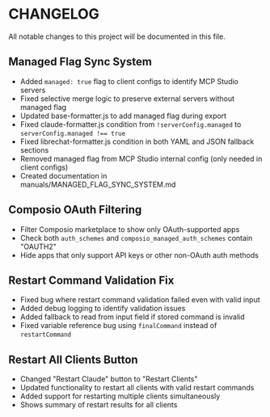 # CHANGELOG

All notable changes to this project will be documented in this file.

## Managed Flag Sync System
- Added `managed: true` flag to client configs to identify MCP Studio servers
- Fixed selective merge logic to preserve external servers without managed flag
- Updated base-formatter.js to add managed flag during export
- Fixed claude-formatter.js condition from `!serverConfig.managed` to `serverConfig.managed !== true`
- Fixed librechat-formatter.js condition in both YAML and JSON fallback sections
- Removed managed flag from MCP Studio internal config (only needed in client configs)
- Created documentation in manuals/MANAGED_FLAG_SYNC_SYSTEM.md

## Composio OAuth Filtering
- Filter Composio marketplace to show only OAuth-supported apps
- Check both `auth_schemes` and `composio_managed_auth_schemes` contain "OAUTH2"
- Hide apps that only support API keys or other non-OAuth auth methods

## Restart Command Validation Fix
- Fixed bug where restart command validation failed even with valid input
- Added debug logging to identify validation issues
- Added fallback to read from input field if stored command is invalid
- Fixed variable reference bug using `finalCommand` instead of `restartCommand`

## Restart All Clients Button
- Changed "Restart Claude" button to "Restart Clients" 
- Updated functionality to restart all clients with valid restart commands
- Added support for restarting multiple clients simultaneously
- Shows summary of restart results for all clients
